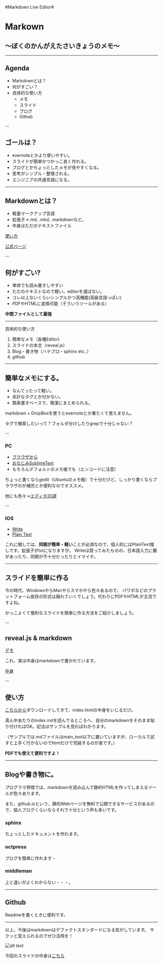 <p><markdown>
#Markdown Live Editor#

# Markown

## 〜ぼくのかんがえたさいきょうのメモ〜

---

## Agenda

 - Markdownとは？
 - 何がすごい？
 - 具体的な使い方
    * メモ
    * スライド
    * ブログ
    * Github

--

## ゴールは？

 - evernoteとかより使いやすい。
 - スライドが簡単かつかっこ良く作れる。
 - ブログとかちょっとしたメモが見やすくなる。
 - 思考がシンプル・整理される。
 - エンジニアの共通言語になる。

---

## Markdownとは？

 - 軽量マークアップ言語
 - 拡張子→.md, .mkd, .markdownなど。
 - 中身はただのテキストファイル

[使い方](http://kojika17.com/2013/01/starting-markdown.html)

[公式ページ](http://daringfireball.nhttps://github.com/uryyyyyyy/slideset/projects/markdown/)

--

## 何がすごい?

 - 単体でも読み書きしやすい
 - ただのテキストなので軽い。editorを選ばない。
 - コレ以上ないくらいシンプルかつ高機能(高級言語っぽい)
 - PDFやHTMLに変換可能（そういうツールがある）

**中間ファイルとして最強**

---

具体的な使い方

 1. 簡単なメモ（各種Editor)
 2. スライドの本文（reveal.js）
 3. Blog・書き物（ハテブロ・sphinx etc..）
 4. github


---

## 簡単なメモにする。

 - なんてったって軽い。
 - 余計なタグとか付かない。
 - 箇条書きベースで、簡潔にまとめられる。

markdown + DropBoxを使うとevernoteとか重たくて使えません。

タグで検索したいって？フォルダ分けしたりgrepで十分じゃない？

--

### PC

 - [ブラウザから](http://jrmoran.com/playground/markdown-live-editor/)
 - [おなじみSublimeText](http://sonoshou.hatenablog.jp/entry/2013/12/20/Sublime_Text_%E3%81%A7_Markdown%EF%BC%8E)
 - もちろんデフォルトのメモ帳でも（エンコードに注意）

ちょっと書くならgedit（Ubuntuのメモ帳）で十分だけど、しっかり書くならブラウザのが補完とか便利なのでオススメ。

他にも色々→[エディタ20選](http://www.find-job.net/startup/20-markdown-editors)

--

### IOS

 - [Write](http://lifehacking.jp/2014/01/write/)
 - [Plain Text](http://www.appbank.net/2014/01/09/iphone-application/730935.php)

これに関しては、**同期が簡単・軽い**ことが必須なので、個人的にはPlainText推しです。拡張子がtxtになりますが。
Writeは買ってみたものの、日本語入力に難があったり、同期が不十分だったりとイマイチ。

---

## スライドを簡単に作る

今の時代、WindowsやらMacやらスマホやら色々あるので、
パワポなどのプラットフォーム依存の形式は廃れていくでしょう。代わりにPDFやHTMLが主流ですよね。

かっこよくて便利なスライドを簡単に作る方法をご紹介しましょう。


--

## reveal.js & markdown

[デモ](http://uryyyyyyy.github.io/slides/#/)

これ、実は中身はmarkdownで書かれています。

[中身](http://uryyyyyyy.github.io/slides/main_text/index.md)

--

## 使い方

[こちらから](https://github.com/uryyyyyyy/slides/tree/gh-pages)ダウンロードしてきて、index.htmlの中身をいじるだけ。

真ん中あたりのindex.mdを読んでるところへ、自分のmarkdownをそのまま貼り付ければOK。記法はサンプルを見ればわかります。

（サンプルでは.mdファイルはmain_text以下に置いていますが、ローカルで試すと上手く行かないのでhtmlだけで完結するのが楽です。）

**PDFでも使えて便利ですよ！**

---

## Blogや書き物に。

プログラマ界隈では、markdownを読み込んで静的HTMLを作ってしまえるツールが色々あります。

また、github.ioという、静的Webページを無料で公開できるサービスがあるので、個人ブログくらいならそれで十分という声も多いです。

### sphinx
ちょっとしたドキュメントを作れます。

### octpress
ブログを簡単に作れます・

### middleman
上と違いがよくわからない・・・。

---

## Github

Readmeを書くときに便利です。

---

以上、今後はmarkdownはデファクトスタンダードになる気がしています。
サクッと覚えられるのでぜひ活用を！

![alt text][11]

今回のスライドの中身は[こちら][12]

  [11]: http://www.lifehacker.jp/images/2013/06/130611Markdown1.jpg
  [12]: http://uryyyyyyy.github.io/slides/main_text/markdown.md
</markdown></p>
